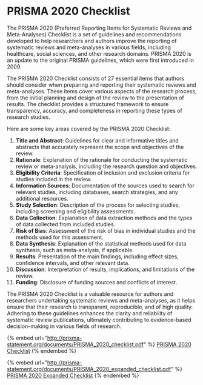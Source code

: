 # PRISMA 2020 Checklist

The PRISMA 2020 (Preferred Reporting Items for Systematic Reviews and Meta-Analyses) Checklist is a set of guidelines and recommendations developed to help researchers and authors improve the reporting of systematic reviews and meta-analyses in various fields, including healthcare, social sciences, and other research domains. PRISMA 2020 is an update to the original PRISMA guidelines, which were first introduced in 2009.

The PRISMA 2020 Checklist consists of 27 essential items that authors should consider when preparing and reporting their systematic reviews and meta-analyses. These items cover various aspects of the research process, from the initial planning and design of the review to the presentation of results. The checklist provides a structured framework to ensure transparency, accuracy, and completeness in reporting these types of research studies.

Here are some key areas covered by the PRISMA 2020 Checklist:

1. **Title and Abstract**: Guidelines for clear and informative titles and abstracts that accurately represent the scope and objectives of the review.
2. **Rationale**: Explanation of the rationale for conducting the systematic review or meta-analysis, including the research question and objectives.
3. **Eligibility Criteria**: Specification of inclusion and exclusion criteria for studies included in the review.
4. **Information Sources**: Documentation of the sources used to search for relevant studies, including databases, search strategies, and any additional resources.
5. **Study Selection**: Description of the process for selecting studies, including screening and eligibility assessments.
6. **Data Collection**: Explanation of data extraction methods and the types of data collected from included studies.
7. **Risk of Bias**: Assessment of the risk of bias in individual studies and the methods used for this assessment.
8. **Data Synthesis**: Explanation of the statistical methods used for data synthesis, such as meta-analysis, if applicable.
9. **Results**: Presentation of the main findings, including effect sizes, confidence intervals, and other relevant data.
10. **Discussion**: Interpretation of results, implications, and limitations of the review.
11. **Funding**: Disclosure of funding sources and conflicts of interest.

The PRISMA 2020 Checklist is a valuable resource for authors and researchers undertaking systematic reviews and meta-analyses, as it helps ensure that their research is transparent, reproducible, and of high quality. Adhering to these guidelines enhances the clarity and reliability of systematic review publications, ultimately contributing to evidence-based decision-making in various fields of research.

{% embed url="http://prisma-statement.org/documents/PRISMA_2020_checklist.pdf" %}
[PRISMA 2020 Checklist](http://prisma-statement.org/documents/PRISMA\_2020\_checklist.pdf)
{% endembed %}

{% embed url="http://prisma-statement.org/documents/PRISMA_2020_expanded_checklist.pdf" %}
[PRISMA 2020 Expanded Checklist](http://prisma-statement.org/documents/PRISMA\_2020\_expanded\_checklist.pdf)
{% endembed %}

